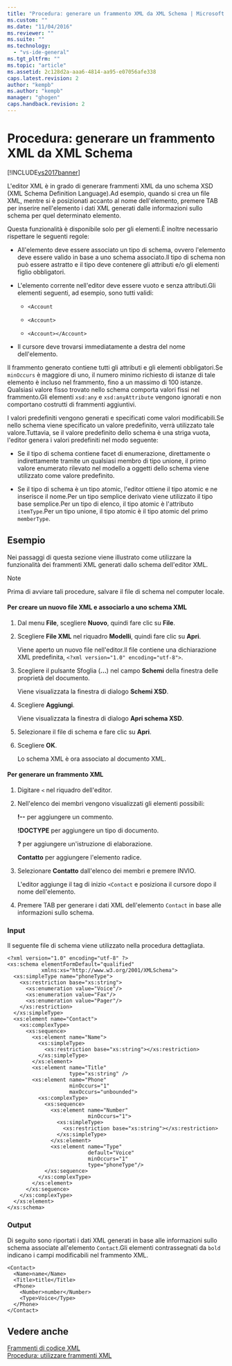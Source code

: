 ```yaml
---
title: "Procedura: generare un frammento XML da XML Schema | Microsoft Docs"
ms.custom: ""
ms.date: "11/04/2016"
ms.reviewer: ""
ms.suite: ""
ms.technology: 
  - "vs-ide-general"
ms.tgt_pltfrm: ""
ms.topic: "article"
ms.assetid: 2c128d2a-aaa6-4814-aa95-e07056afe338
caps.latest.revision: 2
author: "kempb"
ms.author: "kempb"
manager: "ghogen"
caps.handback.revision: 2
---
```

# Procedura: generare un frammento XML da XML Schema
[!INCLUDE[vs2017banner](../code-quality/includes/vs2017banner.md)]

L'editor XML è in grado di generare frammenti XML da uno schema XSD \(XML Schema Definition Language\).Ad esempio, quando si crea un file XML, mentre si è posizionati accanto al nome dell'elemento, premere TAB per inserire nell'elemento i dati XML generati dalle informazioni sullo schema per quel determinato elemento.  
  
 Questa funzionalità è disponibile solo per gli elementi.È inoltre necessario rispettare le seguenti regole:  
  
-   All'elemento deve essere associato un tipo di schema, ovvero l'elemento deve essere valido in base a uno schema associato.Il tipo di schema non può essere astratto e il tipo deve contenere gli attributi e\/o gli elementi figlio obbligatori.  
  
-   L'elemento corrente nell'editor deve essere vuoto e senza attributi.Gli elementi seguenti, ad esempio, sono tutti validi:  
  
    -   `<Account`  
  
    -   `<Account>`  
  
    -   `<Account></Account>`  
  
-   Il cursore deve trovarsi immediatamente a destra del nome dell'elemento.  
  
 Il frammento generato contiene tutti gli attributi e gli elementi obbligatori.Se `minOccurs` è maggiore di uno, il numero minimo richiesto di istanze di tale elemento è incluso nel frammento, fino a un massimo di 100 istanze. Qualsiasi valore fisso trovato nello schema comporta valori fissi nel frammento.Gli elementi `xsd:any` e `xsd:anyAttribute` vengono ignorati e non comportano costrutti di frammenti aggiuntivi.  
  
 I valori predefiniti vengono generati e specificati come valori modificabili.Se nello schema viene specificato un valore predefinito, verrà utilizzato tale valore.Tuttavia, se il valore predefinito dello schema è una striga vuota, l'editor genera i valori predefiniti nel modo seguente:  
  
-   Se il tipo di schema contiene facet di enumerazione, direttamente o indirettamente tramite un qualsiasi membro di tipo unione, il primo valore enumerato rilevato nel modello a oggetti dello schema viene utilizzato come valore predefinito.  
  
-   Se il tipo di schema è un tipo atomic, l'editor ottiene il tipo atomic e ne inserisce il nome.Per un tipo semplice derivato viene utilizzato il tipo base semplice.Per un tipo di elenco, il tipo atomic è l'attributo `itemType`.Per un tipo unione, il tipo atomic è il tipo atomic del primo `memberType`.  
  
## Esempio  
 Nei passaggi di questa sezione viene illustrato come utilizzare la funzionalità dei frammenti XML generati dallo schema dell'editor XML.  
  
> [!NOTE]
>  Prima di avviare tali procedure, salvare il file di schema nel computer locale.  
  
#### Per creare un nuovo file XML e associarlo a uno schema XML  
  
1.  Dal menu **File**, scegliere **Nuovo**, quindi fare clic su **File**.  
  
2.  Scegliere **File XML** nel riquadro **Modelli**, quindi fare clic su **Apri**.  
  
     Viene aperto un nuovo file nell'editor.Il file contiene una dichiarazione XML predefinita, `<?xml version="1.0" encoding="utf-8">`.  
  
3.  Scegliere il pulsante Sfoglia \(**...**\) nel campo **Schemi** della finestra delle proprietà del documento.  
  
     Viene visualizzata la finestra di dialogo **Schemi XSD**.  
  
4.  Scegliere **Aggiungi**.  
  
     Viene visualizzata la finestra di dialogo **Apri schema XSD**.  
  
5.  Selezionare il file di schema e fare clic su **Apri**.  
  
6.  Scegliere **OK**.  
  
     Lo schema XML è ora associato al documento XML.  
  
#### Per generare un frammento XML  
  
1.  Digitare `<` nel riquadro dell'editor.  
  
2.  Nell'elenco dei membri vengono visualizzati gli elementi possibili:  
  
     **\!\-\-** per aggiungere un commento.  
  
     **\!DOCTYPE** per aggiungere un tipo di documento.  
  
     **?** per aggiungere un'istruzione di elaborazione.  
  
     **Contatto** per aggiungere l'elemento radice.  
  
3.  Selezionare **Contatto** dall'elenco dei membri e premere INVIO.  
  
     L'editor aggiunge il tag di inizio `<Contact` e posiziona il cursore dopo il nome dell'elemento.  
  
4.  Premere TAB per generare i dati XML dell'elemento `Contact` in base alle informazioni sullo schema.  
  
### Input  
 Il seguente file di schema viene utilizzato nella procedura dettagliata.  
  
```  
<?xml version="1.0" encoding="utf-8" ?>  
<xs:schema elementFormDefault="qualified"  
           xmlns:xs="http://www.w3.org/2001/XMLSchema">  
  <xs:simpleType name="phoneType">  
    <xs:restriction base="xs:string">  
      <xs:enumeration value="Voice"/>  
      <xs:enumeration value="Fax"/>  
      <xs:enumeration value="Pager"/>  
    </xs:restriction>  
  </xs:simpleType>  
  <xs:element name="Contact">  
    <xs:complexType>  
      <xs:sequence>  
        <xs:element name="Name">  
          <xs:simpleType>  
            <xs:restriction base="xs:string"></xs:restriction>  
          </xs:simpleType>  
        </xs:element>  
        <xs:element name="Title"  
                    type="xs:string" />  
        <xs:element name="Phone"  
                    minOccurs="1"  
                    maxOccurs="unbounded">  
          <xs:complexType>  
            <xs:sequence>  
              <xs:element name="Number"  
                          minOccurs="1">  
                <xs:simpleType>  
                  <xs:restriction base="xs:string"></xs:restriction>  
                </xs:simpleType>  
              </xs:element>  
              <xs:element name="Type"  
                          default="Voice"  
                          minOccurs="1"  
                          type="phoneType"/>  
            </xs:sequence>  
          </xs:complexType>  
        </xs:element>  
      </xs:sequence>  
    </xs:complexType>  
  </xs:element>  
</xs:schema>  
```  
  
### Output  
 Di seguito sono riportati i dati XML generati in base alle informazioni sullo schema associate all'elemento `Contact`.Gli elementi contrassegnati da `bold` indicano i campi modificabili nel frammento XML.  
  
```  
<Contact>  
  <Name>name</Name>  
  <Title>title</Title>  
  <Phone>  
    <Number>number</Number>  
    <Type>Voice</Type>  
  </Phone>  
</Contact>  
```  
  
## Vedere anche  
 [Frammenti di codice XML](../xml-tools/xml-snippets.md)   
 [Procedura: utilizzare frammenti XML](../xml-tools/how-to-use-xml-snippets.md)